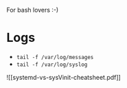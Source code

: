For bash lovers :-)
# Logs 
* `tail -f /var/log/messages`
* `tail -f /var/log/syslog`

![[systemd-vs-sysVinit-cheatsheet.pdf]]